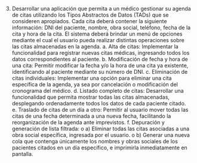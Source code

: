 3. Desarrollar una aplicación que permita a un médico gestionar su agenda de citas utilizando los Tipos Abstractos de Datos (TADs) que se consideren apropiados. Cada cita deberá contener la siguiente información: DNI del paciente, nombre, obra social, teléfono, fecha de la cita y hora de la cita. El sistema deberá brindar un menú de opciones mediante el cual el usuario pueda realizar distintas operaciones sobre las citas almacenadas en la agenda.
   a. Alta de citas:
   Implementar la funcionalidad para registrar nuevas citas médicas, ingresando todos los datos correspondientes al paciente.
   b. Modificación de fecha y hora de una cita:
   Permitir modificar la fecha y/o la hora de una cita ya existente, identificando al paciente mediante su número de DNI.
   c. Eliminación de citas individuales:
   Implementar una opción para eliminar una cita específica de la agenda, ya sea por cancelación o modificación del cronograma del médico.
   d. Listado completo de citas:
   Desarrollar una funcionalidad que permita mostrar todas las citas almacenadas, desplegando ordenadamente todos los datos de cada paciente citado.
   e. Traslado de citas de un día a otro:
   Permitir al usuario mover todas las citas de una fecha determinada a una nueva fecha, facilitando la reorganización de la agenda ante imprevistos.
   f. Depuración y generación de lista filtrada:
   o a) Eliminar todas las citas asociadas a una obra social específica, ingresada por el usuario.
   o b) Generar una nueva cola que contenga únicamente los nombres y obras sociales de los pacientes citados en un día específico, e imprimirla inmediatamente en pantalla.
